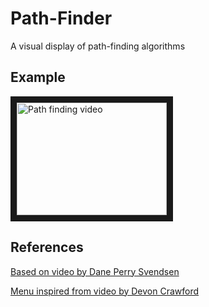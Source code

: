 # Path-Finder
A visual display of path-finding algorithms 

## Example
<a href="http://www.youtube.com/watch?feature=player_embedded&v=HtkbLyzISnk
" target="_blank"><img src="http://img.youtube.com/vi/HtkbLyzISnk/0.jpg" 
alt="Path finding video" width="240" height="180" border="10" /></a>

## References
[Based on video by Dane Perry Svendsen](https://www.youtube.com/watch?v=X3x7BlLgS-4)

[Menu inspired from video by Devon Crawford](https://www.youtube.com/watch?v=1-YPj5Vt0oQ)
